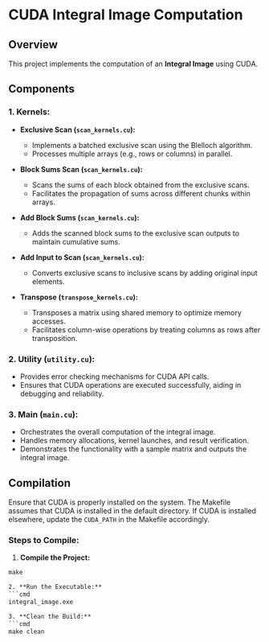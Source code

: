 # CUDA Integral Image Computation

## Overview

This project implements the computation of an **Integral Image** using CUDA.

## Components

### 1. **Kernels:**

- **Exclusive Scan (`scan_kernels.cu`):**
  - Implements a batched exclusive scan using the Blelloch algorithm.
  - Processes multiple arrays (e.g., rows or columns) in parallel.

- **Block Sums Scan (`scan_kernels.cu`):**
  - Scans the sums of each block obtained from the exclusive scans.
  - Facilitates the propagation of sums across different chunks within arrays.

- **Add Block Sums (`scan_kernels.cu`):**
  - Adds the scanned block sums to the exclusive scan outputs to maintain cumulative sums.

- **Add Input to Scan (`scan_kernels.cu`):**
  - Converts exclusive scans to inclusive scans by adding original input elements.

- **Transpose (`transpose_kernels.cu`):**
  - Transposes a matrix using shared memory to optimize memory accesses.
  - Facilitates column-wise operations by treating columns as rows after transposition.

### 2. **Utility (`utility.cu`):**

- Provides error checking mechanisms for CUDA API calls.
- Ensures that CUDA operations are executed successfully, aiding in debugging and reliability.

### 3. **Main (`main.cu`):**

- Orchestrates the overall computation of the integral image.
- Handles memory allocations, kernel launches, and result verification.
- Demonstrates the functionality with a sample matrix and outputs the integral image.

## Compilation

Ensure that CUDA is properly installed on the system. The Makefile assumes that CUDA is installed in the default directory. If CUDA is installed elsewhere, update the `CUDA_PATH` in the Makefile accordingly.

### **Steps to Compile:**

1. **Compile the Project:**
  ```cmd
  make

2. **Run the Executable:**
  ```cmd
  integral_image.exe

3. **Clean the Build:**
  ```cmd
  make clean